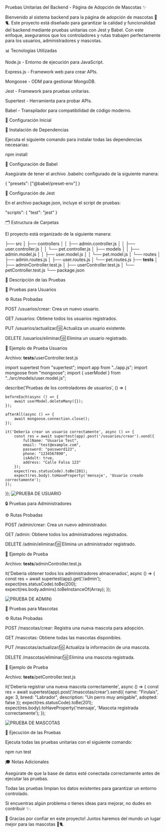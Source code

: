 Pruebas Unitarias del Backend - Página de Adopción de Mascotas ✨

Bienvenido al sistema backend para la página de adopción de mascotas 🐶🐈. Este proyecto está diseñado para garantizar la calidad y funcionalidad del backend mediante pruebas unitarias con Jest y Babel. Con este enfoque, aseguramos que los controladores y rutas trabajen perfectamente para los usuarios, administradores y mascotas.

📊 Tecnologías Utilizadas

Node.js - Entorno de ejecución para JavaScript.

Express.js - Framework web para crear APIs.

Mongoose - ODM para gestionar MongoDB.

Jest - Framework para pruebas unitarias.

Supertest - Herramienta para probar APIs.

Babel - Transpilador para compatibilidad de código moderno.

📄 Configuración Inicial

🔧 Instalación de Dependencias

Ejecuta el siguiente comando para instalar todas las dependencias necesarias:

npm install

🔧 Configuración de Babel

Asegúrate de tener el archivo .babelrc configurado de la siguiente manera:

{
  "presets": ["@babel/preset-env"]
}

🔧 Configuración de Jest

En el archivo package.json, incluye el script de pruebas:

"scripts": {
  "test": "jest"
}

🗂 Estructura de Carpetas

El proyecto está organizado de la siguiente manera:

├── src
│   ├── controllers
│   │   ├── admin.controller.js
│   │   ├── user.controller.js
│   │   └── pet.controller.js
│   ├── models
│   │   ├── admin.model.js
│   │   ├── user.model.js
│   │   └── pet.model.js
│   └── routes
│       ├── admin.routes.js
│       ├── user.routes.js
│       └── pet.routes.js
├── __tests__
│   ├── adminController.test.js
│   ├── userController.test.js
│   └── petController.test.js
└── package.json

🔢 Descripción de las Pruebas

👤 Pruebas para Usuarios

⚙️ Rutas Probadas

POST /usuarios/crear: Crea un nuevo usuario.

GET /usuarios: Obtiene todos los usuarios registrados.

PUT /usuarios/actualizar/:id: Actualiza un usuario existente.

DELETE /usuarios/eliminar/:id: Elimina un usuario registrado.

🔖 Ejemplo de Prueba Usuarios

Archivo: __tests__/userController.test.js

import supertest from "supertest";
import app from "../app.js";
import mongoose from "mongoose";
import { userModel } from "../src/models/user.model.js";

describe('Pruebas de los controladores de usuarios', () => {

    beforeEach(async () => {
        await userModel.deleteMany({});
    });

    afterAll(async () => {
        await mongoose.connection.close();
    });

    it('Debería crear un usuario correctamente', async () => {
        const res = await supertest(app).post('/usuarios/crear').send({
            fullName: "Usuario Test",
            email: "test@example.com",
            password: "password123",
            phone: "1234567890",
            isAdult: true,
            address: "Calle Falsa 123"
        });
        expect(res.statusCode).toBe(201);
        expect(res.body).toHaveProperty('mensaje', 'Usuario creado correctamente');
    });
});
![PRUEBA DE USUARIO](./%20imagen.png)


🔒 Pruebas para Administradores

⚙️ Rutas Probadas

POST /admin/crear: Crea un nuevo administrador.

GET /admin: Obtiene todos los administradores registrados.

DELETE /admin/eliminar/:id: Elimina un administrador registrado.

🔖 Ejemplo de Prueba

Archivo: __tests__/adminController.test.js

it('Debería obtener todos los administradores almacenados', async () => {
    const res = await supertest(app).get('/admin');
    expect(res.statusCode).toBe(200);
    expect(res.body.admins).toBeInstanceOf(Array);
});

![PRUEBA DE ADMIN](./imagen3.png))

🐾 Pruebas para Mascotas

⚙️ Rutas Probadas

POST /mascotas/crear: Registra una nueva mascota para adopción.

GET /mascotas: Obtiene todas las mascotas disponibles.

PUT /mascotas/actualizar/:id: Actualiza la información de una mascota.

DELETE /mascotas/eliminar/:id: Elimina una mascota registrada.

🔖 Ejemplo de Prueba

Archivo: __tests__/petController.test.js

it('Debería registrar una nueva mascota correctamente', async () => {
    const res = await supertest(app).post('/mascotas/crear').send({
        name: "Firulais",
        age: 3,
        breed: "Labrador",
        description: "Un perro muy amigable",
        adopted: false
    });
    expect(res.statusCode).toBe(201);
    expect(res.body).toHaveProperty('mensaje', 'Mascota registrada correctamente');
});

![PRUEBA DE MASCOTAS](./imagen2.png)

🔄 Ejecución de las Pruebas

Ejecuta todas las pruebas unitarias con el siguiente comando:

npm run test

🎓 Notas Adicionales

Asegúrate de que la base de datos esté conectada correctamente antes de ejecutar las pruebas.

Todas las pruebas limpian los datos existentes para garantizar un entorno controlado.

Si encuentras algún problema o tienes ideas para mejorar, no dudes en contribuir ✨.

🌟 Gracias por confiar en este proyecto! Juntos haremos del mundo un lugar mejor para las mascotas 🐶🐈.